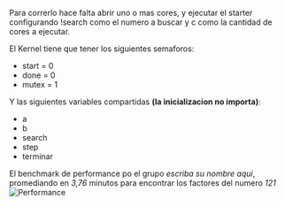 Para correrlo hace falta abrir uno o mas cores, y ejecutar el starter configurando !search como el numero a buscar y c como la cantidad de cores a ejecutar.


El Kernel tiene que tener los siguientes semaforos:
 * start = 0
 * done = 0
 * mutex = 1

Y las siguientes variables compartidas **(la inicializacion no importa)**:
 * a
 * b
 * search
 * step
 * terminar

El benchmark de performance po el grupo *escriba su nombre aqui*, promediando en *3,76* minutos para encontrar los factores del numero *121*
![Performance](http://i.imgur.com/hjFwnHk.png)